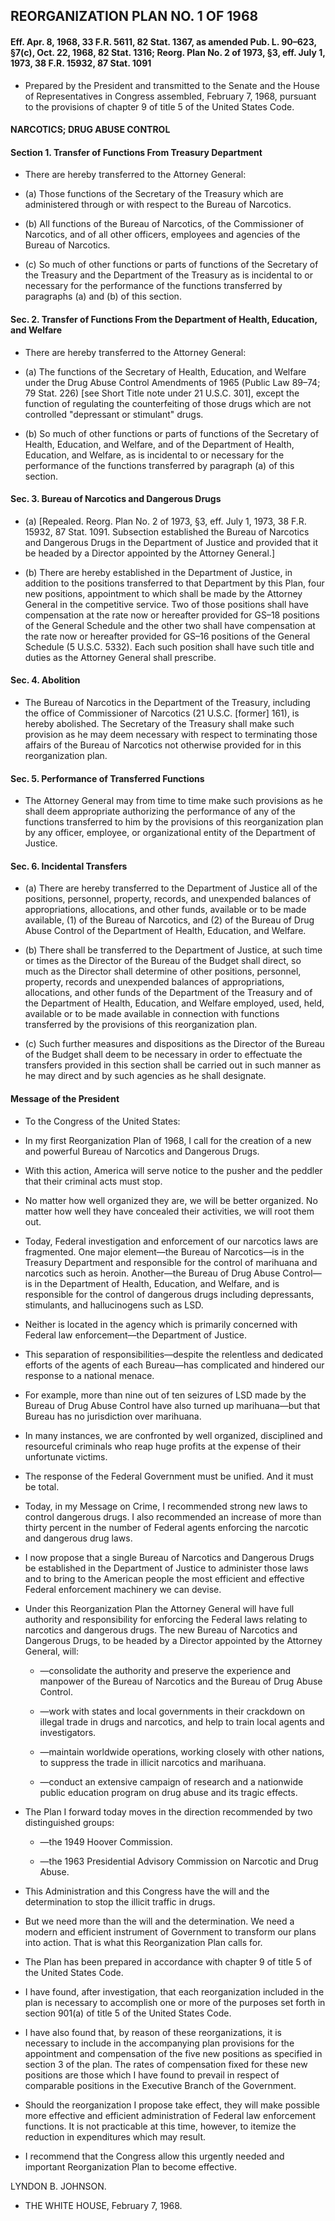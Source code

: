 ## **REORGANIZATION PLAN NO. 1 OF 1968**
#### Eff. Apr. 8, 1968, 33 F.R. 5611, 82 Stat. 1367, as amended Pub. L. 90–623, §7(c), Oct. 22, 1968, 82 Stat. 1316; Reorg. Plan No. 2 of 1973, §3, eff. July 1, 1973, 38 F.R. 15932, 87 Stat. 1091
* Prepared by the President and transmitted to the Senate and the House of Representatives in Congress assembled, February 7, 1968, pursuant to the provisions of chapter 9 of title 5 of the United States Code.

#### NARCOTICS; DRUG ABUSE CONTROL
#### Section 1. Transfer of Functions From Treasury Department
* There are hereby transferred to the Attorney General:

* (a) Those functions of the Secretary of the Treasury which are administered through or with respect to the Bureau of Narcotics.

* (b) All functions of the Bureau of Narcotics, of the Commissioner of Narcotics, and of all other officers, employees and agencies of the Bureau of Narcotics.

* (c) So much of other functions or parts of functions of the Secretary of the Treasury and the Department of the Treasury as is incidental to or necessary for the performance of the functions transferred by paragraphs (a) and (b) of this section.

#### Sec. 2. Transfer of Functions From the Department of Health, Education, and Welfare
* There are hereby transferred to the Attorney General:

* (a) The functions of the Secretary of Health, Education, and Welfare under the Drug Abuse Control Amendments of 1965 (Public Law 89–74; 79 Stat. 226) [see Short Title note under 21 U.S.C. 301], except the function of regulating the counterfeiting of those drugs which are not controlled "depressant or stimulant" drugs.

* (b) So much of other functions or parts of functions of the Secretary of Health, Education, and Welfare, and of the Department of Health, Education, and Welfare, as is incidental to or necessary for the performance of the functions transferred by paragraph (a) of this section.

#### Sec. 3. Bureau of Narcotics and Dangerous Drugs
* (a) [Repealed. Reorg. Plan No. 2 of 1973, §3, eff. July 1, 1973, 38 F.R. 15932, 87 Stat. 1091. Subsection established the Bureau of Narcotics and Dangerous Drugs in the Department of Justice and provided that it be headed by a Director appointed by the Attorney General.]

* (b) There are hereby established in the Department of Justice, in addition to the positions transferred to that Department by this Plan, four new positions, appointment to which shall be made by the Attorney General in the competitive service. Two of those positions shall have compensation at the rate now or hereafter provided for GS–18 positions of the General Schedule and the other two shall have compensation at the rate now or hereafter provided for GS–16 positions of the General Schedule (5 U.S.C. 5332). Each such position shall have such title and duties as the Attorney General shall prescribe.

#### Sec. 4. Abolition
* The Bureau of Narcotics in the Department of the Treasury, including the office of Commissioner of Narcotics (21 U.S.C. [former] 161), is hereby abolished. The Secretary of the Treasury shall make such provision as he may deem necessary with respect to terminating those affairs of the Bureau of Narcotics not otherwise provided for in this reorganization plan.

#### Sec. 5. Performance of Transferred Functions
* The Attorney General may from time to time make such provisions as he shall deem appropriate authorizing the performance of any of the functions transferred to him by the provisions of this reorganization plan by any officer, employee, or organizational entity of the Department of Justice.

#### Sec. 6. Incidental Transfers
* (a) There are hereby transferred to the Department of Justice all of the positions, personnel, property, records, and unexpended balances of appropriations, allocations, and other funds, available or to be made available, (1) of the Bureau of Narcotics, and (2) of the Bureau of Drug Abuse Control of the Department of Health, Education, and Welfare.

* (b) There shall be transferred to the Department of Justice, at such time or times as the Director of the Bureau of the Budget shall direct, so much as the Director shall determine of other positions, personnel, property, records and unexpended balances of appropriations, allocations, and other funds of the Department of the Treasury and of the Department of Health, Education, and Welfare employed, used, held, available or to be made available in connection with functions transferred by the provisions of this reorganization plan.

* (c) Such further measures and dispositions as the Director of the Bureau of the Budget shall deem to be necessary in order to effectuate the transfers provided in this section shall be carried out in such manner as he may direct and by such agencies as he shall designate.

#### Message of the President
* To the Congress of the United States:

* In my first Reorganization Plan of 1968, I call for the creation of a new and powerful Bureau of Narcotics and Dangerous Drugs.

* With this action, America will serve notice to the pusher and the peddler that their criminal acts must stop.

* No matter how well organized they are, we will be better organized. No matter how well they have concealed their activities, we will root them out.

* Today, Federal investigation and enforcement of our narcotics laws are fragmented. One major element—the Bureau of Narcotics—is in the Treasury Department and responsible for the control of marihuana and narcotics such as heroin. Another—the Bureau of Drug Abuse Control—is in the Department of Health, Education, and Welfare, and is responsible for the control of dangerous drugs including depressants, stimulants, and hallucinogens such as LSD.

* Neither is located in the agency which is primarily concerned with Federal law enforcement—the Department of Justice.

* This separation of responsibilities—despite the relentless and dedicated efforts of the agents of each Bureau—has complicated and hindered our response to a national menace.

* For example, more than nine out of ten seizures of LSD made by the Bureau of Drug Abuse Control have also turned up marihuana—but that Bureau has no jurisdiction over marihuana.

* In many instances, we are confronted by well organized, disciplined and resourceful criminals who reap huge profits at the expense of their unfortunate victims.

* The response of the Federal Government must be unified. And it must be total.

* Today, in my Message on Crime, I recommended strong new laws to control dangerous drugs. I also recommended an increase of more than thirty percent in the number of Federal agents enforcing the narcotic and dangerous drug laws.

* I now propose that a single Bureau of Narcotics and Dangerous Drugs be established in the Department of Justice to administer those laws and to bring to the American people the most efficient and effective Federal enforcement machinery we can devise.

* Under this Reorganization Plan the Attorney General will have full authority and responsibility for enforcing the Federal laws relating to narcotics and dangerous drugs. The new Bureau of Narcotics and Dangerous Drugs, to be headed by a Director appointed by the Attorney General, will:

  * —consolidate the authority and preserve the experience and manpower of the Bureau of Narcotics and the Bureau of Drug Abuse Control.

  * —work with states and local governments in their crackdown on illegal trade in drugs and narcotics, and help to train local agents and investigators.

  * —maintain worldwide operations, working closely with other nations, to suppress the trade in illicit narcotics and marihuana.

  * —conduct an extensive campaign of research and a nationwide public education program on drug abuse and its tragic effects.

* The Plan I forward today moves in the direction recommended by two distinguished groups:

  * —the 1949 Hoover Commission.

  * —the 1963 Presidential Advisory Commission on Narcotic and Drug Abuse.

* This Administration and this Congress have the will and the determination to stop the illicit traffic in drugs.

* But we need more than the will and the determination. We need a modern and efficient instrument of Government to transform our plans into action. That is what this Reorganization Plan calls for.

* The Plan has been prepared in accordance with chapter 9 of title 5 of the United States Code.

* I have found, after investigation, that each reorganization included in the plan is necessary to accomplish one or more of the purposes set forth in section 901(a) of title 5 of the United States Code.

* I have also found that, by reason of these reorganizations, it is necessary to include in the accompanying plan provisions for the appointment and compensation of the five new positions as specified in section 3 of the plan. The rates of compensation fixed for these new positions are those which I have found to prevail in respect of comparable positions in the Executive Branch of the Government.

* Should the reorganization I propose take effect, they will make possible more effective and efficient administration of Federal law enforcement functions. It is not practicable at this time, however, to itemize the reduction in expenditures which may result.

* I recommend that the Congress allow this urgently needed and important Reorganization Plan to become effective.

LYNDON B. JOHNSON.&nbsp;&nbsp;&nbsp;&nbsp;&nbsp;&nbsp;


* THE WHITE HOUSE, February 7, 1968.